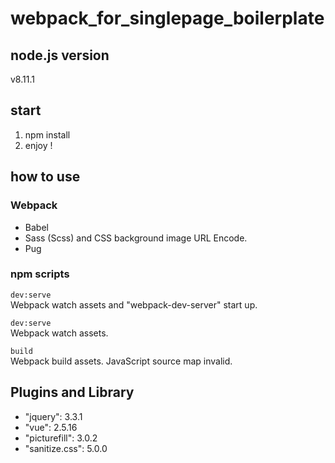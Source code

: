 # webpack_for_singlepage_boilerplate

## node.js version
v8.11.1

## start
1. npm install
2. enjoy !

## how to use
### Webpack
- Babel
- Sass (Scss) and CSS background image URL Encode.
- Pug

### npm scripts
```dev:serve```  
Webpack watch assets and "webpack-dev-server" start up.

```dev:serve```  
Webpack watch assets.

```build```  
Webpack build assets. JavaScript source map invalid.

## Plugins and Library
- "jquery": 3.3.1
- "vue": 2.5.16
- "picturefill": 3.0.2
- "sanitize.css": 5.0.0